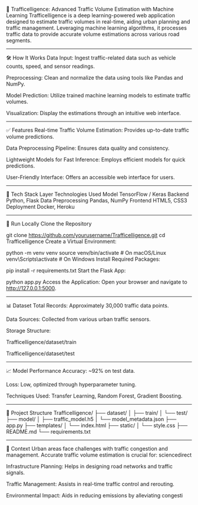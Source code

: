 🚦 Trafficelligence: Advanced Traffic Volume Estimation with Machine Learning
Trafficelligence is a deep learning-powered web application designed to estimate traffic volumes in real-time, aiding urban planning and traffic management.
Leveraging machine learning algorithms, it processes traffic data to provide accurate volume estimations across various road segments.
________________________________________


🛠 How It Works
Data Input: Ingest traffic-related data such as vehicle counts, speed, and sensor readings.

Preprocessing: Clean and normalize the data using tools like Pandas and NumPy.

Model Prediction: Utilize trained machine learning models to estimate traffic volumes.

Visualization: Display the estimations through an intuitive web interface.
______________________________________


✅ Features
Real-time Traffic Volume Estimation: Provides up-to-date traffic volume predictions.

Data Preprocessing Pipeline: Ensures data quality and consistency.

Lightweight Models for Fast Inference: Employs efficient models for quick predictions.

User-Friendly Interface: Offers an accessible web interface for users.

____________________________________________________________________

🧰 Tech Stack
Layer	Technologies Used
Model	TensorFlow / Keras
Backend	Python, Flask
Data Preprocessing	Pandas, NumPy
Frontend	HTML5, CSS3
Deployment	Docker, Heroku
_________________________________________________________

🧪 Run Locally
Clone the Repository

git clone https://github.com/yourusername/Trafficelligence.git
cd Trafficelligence
Create a Virtual Environment:

python -m venv venv
source venv/bin/activate  # On macOS/Linux
venv\Scripts\activate     # On Windows
Install Required Packages:

pip install -r requirements.txt
Start the Flask App:

python app.py
Access the Application:
Open your browser and navigate to http://127.0.0.1:5000.

__________________________________________________

📊 Dataset
Total Records: Approximately 30,000 traffic data points.

Data Sources: Collected from various urban traffic sensors.

Storage Structure:

Trafficelligence/dataset/train

Trafficelligence/dataset/test

_____________________________________________________________________

📈 Model Performance
Accuracy: ~92% on test data.

Loss: Low, optimized through hyperparameter tuning.

Techniques Used: Transfer Learning, Random Forest, Gradient Boosting.

______________________________________________________________________

📂 Project Structure
Trafficelligence/
├── dataset/
│   ├── train/
│   └── test/
├── model/
│   ├── traffic_model.h5
│   └── model_metadata.json
├── app.py
├── templates/
│   └── index.html
├── static/
│   └── style.css
├── README.md
└── requirements.txt
_________________________________________________________________________________________________

📄 Context
Urban areas face challenges with traffic congestion and management. Accurate traffic volume estimation is crucial for:
sciencedirect


Infrastructure Planning: Helps in designing road networks and traffic signals.

Traffic Management: Assists in real-time traffic control and rerouting.

Environmental Impact: Aids in reducing emissions by alleviating congesti


